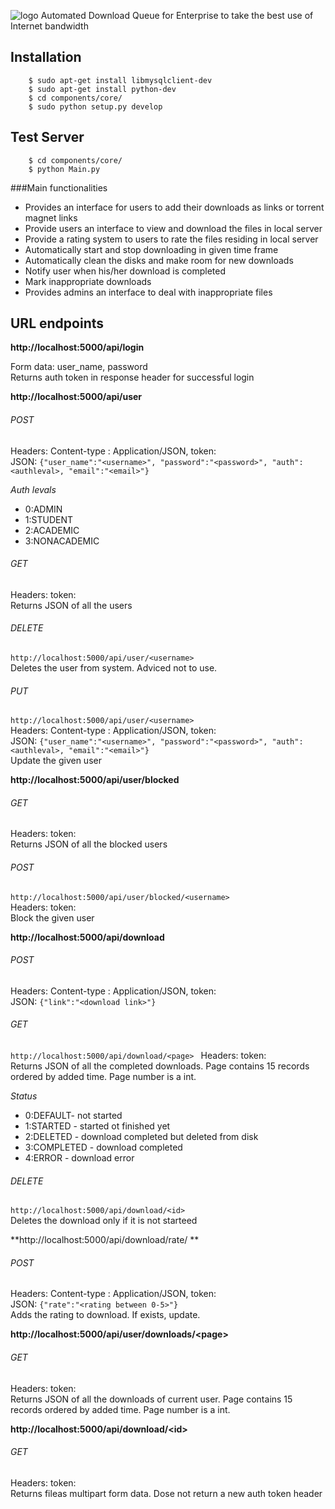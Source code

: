 

![logo](http://gdurl.com/7XYK)
Automated Download Queue for Enterprise to take the best use of Internet bandwidth

## Installation
```
	$ sudo apt-get install libmysqlclient-dev
	$ sudo apt-get install python-dev
	$ cd components/core/
	$ sudo python setup.py develop
```

## Test Server
```
	$ cd components/core/
	$ python Main.py
```

###Main functionalities
* Provides an interface for users to add their downloads as links or torrent magnet links
* Provide users  an interface to view and download the files in local server
* Provide a rating system to users to rate the files residing in local server
* Automatically start and stop downloading in given time frame
* Automatically clean the disks and make room for new downloads
* Notify user when his/her download is completed
* Mark inappropriate downloads
* Provides admins an interface to deal with inappropriate files

## URL endpoints
  
**http://localhost:5000/api/login**  
  
Form data: user_name, password  
Returns auth token in response header for successful login

**http://localhost:5000/api/user**  
###### POST 
Headers: Content-type : Application/JSON, token: <auth token>  
JSON: ```{"user_name":"<username>", "password":"<password>", "auth":<authleval>, "email":"<email>"}  ```   
  
*Auth levals*  
* 0:ADMIN
* 1:STUDENT
* 2:ACADEMIC
* 3:NONACADEMIC
  
###### GET
Headers: token: <auth token>  
Returns JSON of all the users  
###### DELETE
```http://localhost:5000/api/user/<username>  ```  
Deletes the user from system. Adviced not to use.

###### PUT
```http://localhost:5000/api/user/<username>  ```  
Headers: Content-type : Application/JSON, token: <auth token>  
JSON: ```{"user_name":"<username>", "password":"<password>", "auth":<authleval>, "email":"<email>"}  ```   
Update the given user  

**http://localhost:5000/api/user/blocked**  
###### GET
Headers: token: <auth token>  
Returns JSON of all the blocked users  
###### POST  
```http://localhost:5000/api/user/blocked/<username>  ```  
Headers: token: <auth token>  
Block the given user  
  
**http://localhost:5000/api/download**  
###### POST 
Headers: Content-type : Application/JSON, token: <auth token>  
JSON: ```{"link":"<download link>"}  ```   
###### GET
```http://localhost:5000/api/download/<page> ```
Headers: token: <auth token>  
Returns JSON of all the completed downloads. Page contains 15 records ordered by added time. Page number is a int.
  
*Status*  
* 0:DEFAULT- not started
* 1:STARTED - started ot finished yet
* 2:DELETED - download completed but deleted from disk
* 3:COMPLETED - download completed
* 4:ERROR - download error  
  
###### DELETE
```http://localhost:5000/api/download/<id>  ```  
Deletes the download only if it is not starteed  
  
**http://localhost:5000/api/download/rate/<id>  **  
###### POST 
Headers: Content-type : Application/JSON, token: <auth token>  
JSON: ```{"rate":"<rating between 0-5>"}  ```  
Adds the rating to download. If exists, update.  
  
**http://localhost:5000/api/user/downloads/\<page\>**  
###### GET
Headers: token: <auth token>  
Returns JSON of all the downloads of current user. Page contains 15 records ordered by added time. Page number is a int.  
  
**http://localhost:5000/api/download/\<id\>**  
###### GET
Headers: token: <auth token>  
Returns fileas multipart form data. Dose not return a new auth token header
